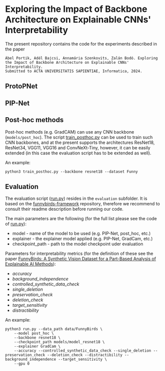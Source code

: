 # Exploring the Impact of Backbone Architecture on Explainable CNNs' Interpretability

The present repository contains the code for the experiments described in the paper
```
Ábel Portik, Adél Bajcsi, Annamária Szenkovits, Zalán Bodó. Exploring the Impact of Backbone Architecture on Explainable CNNs' Interpretability.
Submitted to ACTA UNIVERSITATIS SAPIENTIAE, Informatica, 2024.
```

## ProtoPNet

## PIP-Net

## Post-hoc methods

Post-hoc methods (e.g. GradCAM) can use any CNN backbone (`models/post_hoc`). The script [train_posthoc.py](https://github.com/PortikAbel/XAI-Interpretability/blob/main/src/models/post_hoc/train_posthoc.py) 
can be used to train such CNN backbones, and at the present supports the architectures ResNet18, ResNet34, VGG11, VGG16 and ConvNeXt-Tiny, however, it can be easily extended 
(in this case the evaluation script has to be extended as well).

An example:
```
python3 train_posthoc.py --backbone resnet18 --dataset Funny
```

## Evaluation

The evaluation script ([run.py](https://github.com/PortikAbel/XAI-Interpretability/blob/main/src/evaluation/run.py)) resides in the `evaluation` subfolder. 
It is based on the [funnybirds-framework](https://github.com/visinf/funnybirds-framework) repository, therefore we recommend to consult
their readme description before running our code.

The main parameters are the following (for the full list please see the code of [run.py](https://github.com/PortikAbel/XAI-Interpretability/blob/main/src/evaluation/run.py)):
* model - name of the model to be used (e.g. PIP-Net, post_hoc, etc.)
* explainer - the explainer model applied (e.g. PIP-Net, GradCam, etc.)
* checkpoint_path - path to the model checkpoint uder evaluation

Parameters for interpretability metrics (for the definition of these see the paper [FunnyBirds: A Synthetic Vision Dataset for a Part-Based Analysis of Explainable AI Methods](https://openaccess.thecvf.com/content/ICCV2023/html/Hesse_FunnyBirds_A_Synthetic_Vision_Dataset_for_a_Part-Based_Analysis_of_ICCV_2023_paper.html)):
* _accuracy_
* _background_independence_
* _controlled_synthetic_data_check_
* _single_deletion_
* _preservation_check_
* _deletion_check_
* _target_sensitivity_
* _distractibility_

An example:
```
python3 run.py --data_path data/FunnyBirds \
	--model post_hoc \
	--backbone resnet18 \
	--checkpoint_path models/model_resnet18 \
	--explainer GradCam \
	--accuracy --controlled_synthetic_data_check --single_deletion --preservation_check --deletion_check --distractibility --background_independence --target_sensitivity \
	--gpu 0
```